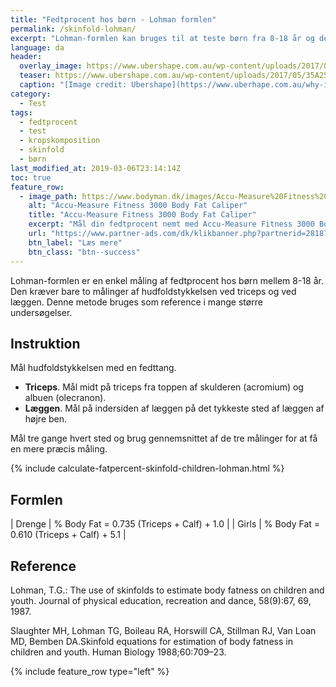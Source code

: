 ```yaml
---
title: "Fedtprocent hos børn - Lohman formlen"
permalink: /skinfold-lohman/
excerpt: "Lohman-formlen kan bruges til at teste børn fra 8-18 år og der måles ved triceps og på læggen."
language: da
header:
  overlay_image: https://www.ubershape.com.au/wp-content/uploads/2017/05/35A2528-1024x683.jpg
  teaser: https://www.ubershape.com.au/wp-content/uploads/2017/05/35A2528-1024x683.jpg
  caption: "[Image credit: Ubershape](https://www.uberhape.com.au/why-i-use-metabolic-analytics-with-my-clients/)"
category:
  - Test
tags:
  - fedtprocent
  - test
  - kropskomposition
  - skinfold
  - børn
last_modified_at: 2019-03-06T23:14:14Z
toc: true
feature_row:
  - image_path: https://www.bodyman.dk/images/Accu-Measure%20Fitness%203000%20Body%20Fat%20Caliper1-p.jpg
    alt: "Accu-Measure Fitness 3000 Body Fat Caliper"
    title: "Accu-Measure Fitness 3000 Body Fat Caliper"
    excerpt: "Mål din fedtprocent nemt med Accu-Measure Fitness 3000 Body Fat Caliper. Fedttangen bliver brugt af mange amerikanske personlige trænere på grund af dens præcise målinger. Du kan både bruge den hjemme eller have den med på farten."
    url: "https://www.partner-ads.com/dk/klikbanner.php?partnerid=28187&bannerid=20604&htmlurl=https://www.bodyman.dk/shop/accu-measure-fitness-54935p.html"
    btn_label: "Læs mere"
    btn_class: "btn--success"
---
```


Lohman-formlen er en enkel måling af fedtprocent hos børn mellem 8-18 år. Den kræver bare to målinger af hudfoldstykkelsen ved triceps og ved læggen. Denne metode bruges som reference i mange større undersøgelser.

## Instruktion

Mål hudfoldstykkelsen med en fedttang.

- **Triceps**. Mål midt på triceps fra toppen af skulderen (acromium) og albuen (olecranon). 
- **Læggen**. Mål på indersiden af læggen på det tykkeste sted af læggen af højre ben.

Mål tre gange hvert sted og brug gennemsnittet af de tre målinger for at få en mere præcis måling.

{% include calculate-fatpercent-skinfold-children-lohman.html %}

## Formlen

| Drenge | % Body Fat = 0.735 (Triceps + Calf) + 1.0 |
| Girls  | % Body Fat = 0.610 (Triceps + Calf) + 5.1 |

## Reference

Lohman, T.G.: The use of skinfolds to estimate body fatness on children and youth. Journal of physical education, recreation and dance, 58(9):67, 69, 1987.

Slaughter MH, Lohman TG, Boileau RA, Horswill CA, Stillman RJ, Van Loan MD, Bemben DA.Skinfold equations for estimation of body fatness in children and youth. Human Biology 1988;60:709–23.

{% include feature_row type="left" %}
